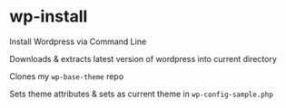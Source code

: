 wp-install
==========

Install Wordpress via Command Line

Downloads & extracts latest version of wordpress into current directory

Clones my `wp-base-theme` repo

Sets theme attributes & sets as current theme in `wp-config-sample.php`